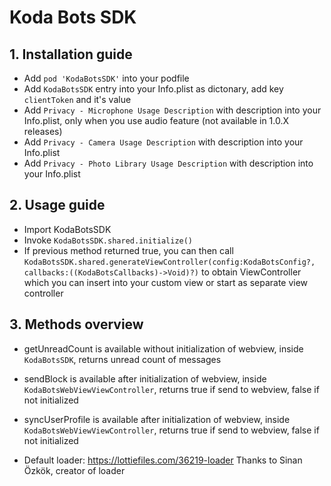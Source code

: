 # Koda Bots SDK
## 1. Installation guide
- Add ```pod 'KodaBotsSDK'``` into your podfile
- Add ```KodaBotsSDK``` entry into your Info.plist as dictonary, add key ```clientToken``` and it's value
- Add ```Privacy - Microphone Usage Description``` with description into your Info.plist, only when you use audio feature (not available in 1.0.X releases)
- Add ```Privacy - Camera Usage Description``` with description into your Info.plist
- Add ```Privacy - Photo Library Usage Description``` with description into your Info.plist
## 2. Usage guide
- Import KodaBotsSDK
- Invoke ```KodaBotsSDK.shared.initialize()```
- If previous method returned true, you can then call ```KodaBotsSDK.shared.generateViewController(config:KodaBotsConfig?, callbacks:((KodaBotsCallbacks)->Void)?)``` to obtain ViewController which you can insert into your custom view or start as separate view controller
## 3. Methods overview
- getUnreadCount is available without initialization of webview, inside ```KodaBotsSDK```, returns unread count of messages
- sendBlock is available after initialization of webview, inside ```KodaBotsWebViewViewController```, returns true if send to webview, false if not initialized
- syncUserProfile is available after initialization of webview, inside ```KodaBotsWebViewViewController```, returns true if send to webview, false if not initialized



- Default loader: https://lottiefiles.com/36219-loader
Thanks to Sinan Özkök, creator of loader
